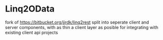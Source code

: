 # Linq2OData
fork of https://bitbucket.org/jjrdk/linq2rest split into seperate client and server components, with as thin a client layer as posible for integrating with existing client api projects
